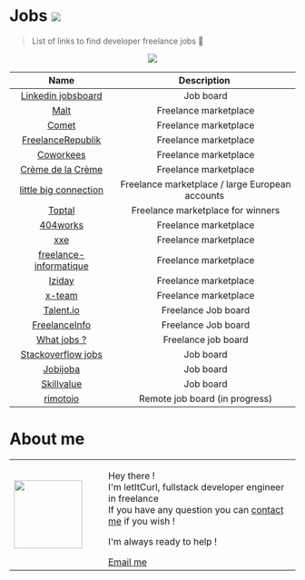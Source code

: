 # Jobs [![](https://img.shields.io/badge/autor-letItCurl-red.svg)](https://www.linkedin.com/in/roland-lopez-developer/?locale=en_US)
>List of links to find developer freelance jobs 🚀

<p align="center" >
  <img src="https://res.cloudinary.com/duydvdaxd/image/upload/v1588011053/Vue-Sprint/FreelanceWork_lz8a8s.png">
</p>

| Name | Description |
| :---: | :---: |   
| <a href="https://www.linkedin.com/jobs/search/">Linkedin jobsboard</a> | Job board |
| <a href="https://www.malt.fr/">Malt</a> | Freelance marketplace |
| <a href="https://www.comet.co">Comet</a> | Freelance marketplace |
| <a href="https://www.freelancerepublik.com/">FreelanceRepublik</a> | Freelance marketplace |
| <a href="https://www.coworkees.com/">Coworkees</a> | Freelance marketplace |
| <a href="https://cremedelacreme.io/fr">Crème de la Crème</a> | Freelance marketplace |
| <a href="https://www.littlebigconnection.com">little big connection</a> | Freelance marketplace / large European accounts |
| <a href="https://www.toptal.com/">Toptal</a> | Freelance marketplace for winners |
| <a href="https:/www.404works.com">404works</a> | Freelance marketplace |
| <a href="https://www.xxe.fr">xxe</a> | Freelance marketplace |
| <a href="https://www.freelance-informatique.fr">freelance-informatique</a> | Freelance marketplace |
| <a href="https://iziday.com">Iziday</a> | Freelance marketplace |
| <a href="https://x-team.com/">x-team</a> | Freelance marketplace |
| <a href="https://www.talent.io">Talent.io</a> | Freelance Job board |
| <a href="https://www.freelance-info.fr">FreelanceInfo</a> | Freelance Job board |
| <a href="https://whatjobs.com">What jobs ?</a> | Freelance job board |
| <a href="https://stackoverflow.com/jobs">Stackoverflow jobs</a> | Job board |
| <a href="https://www.jobijoba.com">Jobijoba</a> | Job board |
| <a href="https://www.skillvalue.com">Skillvalue</a> | Job board |
| <a href="https://rimotoio.roleup.com/">rimotoio</a> | Remote job board (in progress) |


# About me

<table style="border: none;">
  <tr>
    <td>
      <div style="width: 120px;">
        <img style="width: 120px;" src="https://res.cloudinary.com/duydvdaxd/image/upload/w_120,c_fill,ar_1:1,g_auto/v1587723517/Rodeooo_khmmmu.jpg"/>
    </div>
    </td>
    <td>
      <div style="margin-left: 30px;">
        <p>Hey there !</br>
        I'm letItCurl, fullstack developer engineer in freelance</br>
        If you have any question you can <a href="https://www.linkedin.com/in/roland-lopez-developer/?locale=en_US">contact me</a> if you wish !</p>
        <p>I'm always ready to help !</p>
        <a href="mailto:rolandlopez.developer@gmail.com?subject=hEy!_4re_y0ù_ava1l4ble???">Email me</a>
    </div>
    </td>
  </tr>
</table>


